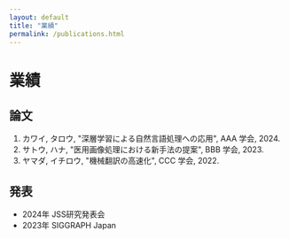 ```yaml
---
layout: default
title: "業績"
permalink: /publications.html
---
```

# 業績

## 論文
1. カワイ, タロウ, "深層学習による自然言語処理への応用", AAA 学会, 2024.
2. サトウ, ハナ, "医用画像処理における新手法の提案", BBB 学会, 2023.
3. ヤマダ, イチロウ, "機械翻訳の高速化", CCC 学会, 2022.

## 発表
- 2024年 JSS研究発表会
- 2023年 SIGGRAPH Japan